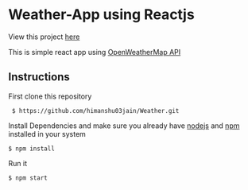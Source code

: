# Weather-App using Reactjs
View this project [here](https://himanshu03jain.github.io/Weather/)

This is simple react app using [OpenWeatherMap API](https://openweathermap.org/api)

## Instructions
First clone this repository

` $ https://github.com/himanshu03jain/Weather.git`

Install Dependencies and make sure you already have [nodejs](https://nodejs.org/en/) and [npm](https://www.npmjs.com/) installed in your system

` $ npm install `

Run it

` $ npm start `

